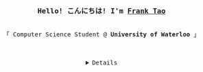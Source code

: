 <h3 align="center"><samp>Hello! こんにちは! I'm <b><a rel="nofollow noopener noreferrer" target="_blank" href="https://franktao.com">Frank Tao</a></b></samp></h3>
<p align="center"><br>
  <samp>
    「 Computer Science Student @ <b>University of Waterloo</b> 」<br>
  </samp>
</p>
<br><br>
<details align="center">
  <summary> <samp>Details</samp></summary>
  <br>
    <p align="center">
      <img src="https://github-readme-stats.vercel.app/api?username=onyasumi&include_all_commits=true&show_icons=true&theme=tokyonight"></img><br>
      <a href="https://github.com/onyasumi/onyasumi" target="_blank"><img src="https://img.shields.io/github/last-commit/onyasumi/onyasumi?label=profile%20updated&style=flat&color=green"></a>
    </p>
</details>
<br>
